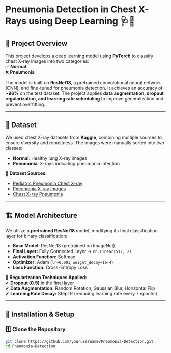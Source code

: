 # Pneumonia Detection in Chest X-Rays using Deep Learning 🩺📸  

## 🚀 Project Overview  
This project develops a deep learning model using **PyTorch** to classify chest X-ray images into two categories:  
✅ **Normal**  
❌ **Pneumonia**  

The model is built on **ResNet18**, a pretrained convolutional neural network (CNN), and fine-tuned for pneumonia detection. It achieves an accuracy of **~96%** on the test dataset. The project applies **data augmentation, dropout regularization, and learning rate scheduling** to improve generalization and prevent overfitting.  

---

## 📂 Dataset  
We used chest X-ray datasets from **Kaggle**, combining multiple sources to ensure diversity and robustness. The images were manually sorted into two classes:  
- **Normal**: Healthy lung X-ray images  
- **Pneumonia**: X-rays indicating pneumonia infection  

📌 **Dataset Sources:**  
- [Pediatric Pneumonia Chest X-ray](https://www.kaggle.com/datasets/paultimothymooney/chest-xray-pneumonia)  
- [Pneumonia X-ray Images](https://www.kaggle.com/datasets/kmader/pneumonia-x-ray-images)  
- [Chest X-ray Pneumonia](https://www.kaggle.com/datasets/paultimothymooney/chest-xray-pneumonia)  

---

## 🏗️ Model Architecture  
We utilize a **pretrained ResNet18** model, modifying its final classification layer for binary classification:  

- **Base Model:** ResNet18 (pretrained on ImageNet)  
- **Final Layer:** Fully Connected Layer → `nn.Linear(512, 2)`  
- **Activation Function:** Softmax  
- **Optimizer:** Adam (`lr=0.001`, `weight_decay=1e-4`)  
- **Loss Function:** Cross-Entropy Loss  

🔹 **Regularization Techniques Applied:**  
✔ **Dropout (0.5)** in the final layer  
✔ **Data Augmentation:** Random Rotation, Gaussian Blur, Horizontal Flip  
✔ **Learning Rate Decay:** StepLR (reducing learning rate every 7 epochs)  

---

## 🔧 Installation & Setup  
### **1️⃣ Clone the Repository**
```bash
git clone https://github.com/yourusername/Pneumonia-Detection.git
cd Pneumonia-Detection
